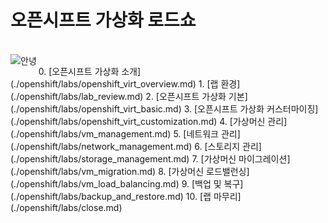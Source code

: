 # 오픈시프트 가상화 로드쇼
<br>
<img align="left" src="https://github.com/justone0127/openshift-virt-lab/blob/main/common-images/Logo-Red_Hat-Hat_icon-Standard-RGB.png" "title="100px" alt="안녕"> <br>
0. [오픈시프트 가상화 소개](./openshift/labs/openshift_virt_overview.md) 
1. [랩 환경](./openshift/labs/lab_review.md) 
2. [오픈시프트 가상화 기본](./openshift/labs/openshift_virt_basic.md) 
3. [오픈시프트 가상화 커스터마이징](./openshift/labs/openshift_virt_customization.md) 
4. [가상머신 관리](./openshift/labs/vm_management.md) 
5. [네트워크 관리](./openshift/labs/network_management.md) 
6. [스토리지 관리](./openshift/labs/storage_management.md) 
7. [가상머신 마이그레이션](./openshift/labs/vm_migration.md) 
8. [가상머신 로드밸런싱](./openshift/labs/vm_load_balancing.md)
9. [백업 및 복구](./openshift/labs/backup_and_restore.md) 
10. [랩 마무리](./openshift/labs/close.md) 
